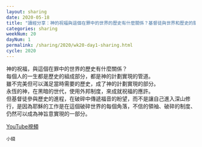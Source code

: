 ```yaml
---
layout: sharing
date: 2020-05-18
title: "讀經分享：神的祝福與這個在罪中的世界的歷史有什麼關係？基督徒與世界和歷史的關係？(視頻)"
categories: sharing
weekNum: 20
dayNum: 1
permalink: /sharing/2020/wk20-day1-sharing.html
cycle: 2020
---
```


神的祝福，與這個在罪中的世界的歷史有什麼關係？  
每個人的一生都是歷史的組成部分，都是神的計劃實現的管道。  
雖不完美但可以滿足當時需要的歷史，成了神的計劃實現的部分。   
永恆的神，在黑暗的世代，使用外邦制度，來成就祝福的應許。   
但基督徒參與歷史的進程，在破碎中傳遞福音的盼望，而不是讓自己進入深山修行，是因為耶穌的工作是在這個破碎世界的每個角落，不信的領袖、破碎的制度、仍然可以成為神旨意實現的一部分。  

[YouTube視頻](https://youtu.be/8k2qZFM3NSs)

`小錢`
